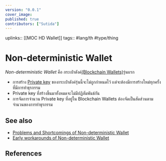 ```yaml
---
version: "0.0.1"
cover_image:
published: true
contributors: ["Sutida"]
---
```

uplinks:: [[MOC HD Wallet]]
tags:: #lang/th #type/thing

# Non-deterministic Wallet
*Non-deterministic Wallet* คือ กระเป๋าตังค์[(Blockchain Wallets)](./Blockchain%20Wallets)รุ่นแรก 
- การสร้าง [Private key](./Private%20key) ของกระเป๋าตังค์รุ่นนี้จะไม่ถูกกำหนดไว้ เเต่จะต้องมีการสร้างใหม่ทุกครั้งที่มีการทำธุรกรรม 
- Private key ที่สร้างขึ้นมาทั้งหมดจะไม่มีปฏิสัมพันธ์กัน
- การจัดการจำนวน Private key ที่อยู่ใน Blockchain Wallets ต้องจัดเป็นสัดส่วนตามจำนวนของการทำธุรกรรม

## See also
 - [Problems and Shortcomings of Non-deterministic Wallet](Problems%20and%20Shortcomings%20of%20Non-deterministic%20Wallet.md)
 - [Early workarounds of Non-deterministic Wallet](Early%20workarounds%20of%20Non-deterministic%20Wallet.md)
## References

 